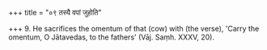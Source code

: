 +++
title = "०९ तस्यै वपां जुहोति"

+++
9. He sacrifices the omentum of that (cow) with (the verse), 'Carry the omentum, O Jātavedas, to the fathers' (Vāj. Saṃh. XXXV, 20).
